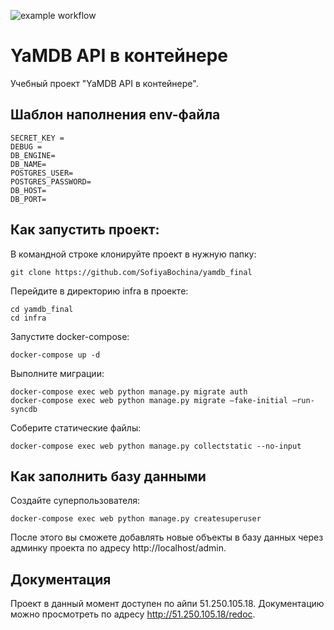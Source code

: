 ![example workflow](https://github.com/SofiyaBochina/yamdb_final/actions/workflows/yamdb_workflow.yml/badge.svg)
# YaMDB API в контейнере
Учебный проект "YaMDB API в контейнере".

## Шаблон наполнения env-файла
```
SECRET_KEY =
DEBUG =
DB_ENGINE=
DB_NAME=
POSTGRES_USER=
POSTGRES_PASSWORD=
DB_HOST=
DB_PORT=
```
## Как запустить проект:

В командной строке клонируйте проект в нужную папку:
```
git clone https://github.com/SofiyaBochina/yamdb_final
```
Перейдите в директорию infra в проекте:
```
cd yamdb_final
cd infra
```
Запустите docker-compose:
```
docker-compose up -d
```
Выполните миграции:
```
docker-compose exec web python manage.py migrate auth
docker-compose exec web python manage.py migrate —fake-initial —run-syncdb
```
Соберите статические файлы:
```
docker-compose exec web python manage.py collectstatic --no-input
```
## Как заполнить базу данными
Создайте суперпользователя:
```
docker-compose exec web python manage.py createsuperuser
```
После этого вы сможете добавлять новые объекты в базу данных через админку проекта по адресу http://localhost/admin.

## Документация
Проект в данный момент доступен по айпи 51.250.105.18. Документацию можно просмотреть по адресу http://51.250.105.18/redoc.